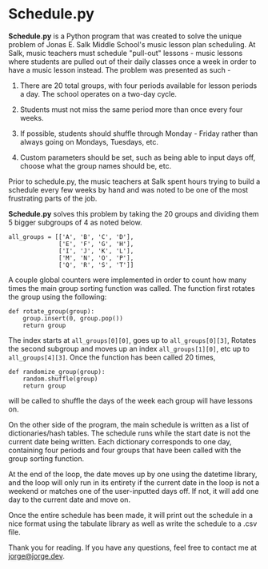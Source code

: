 # Schedule.py

**Schedule.py** is a Python program that was created to solve the unique problem of Jonas E. Salk Middle School's music lesson plan scheduling. At Salk, music teachers must schedule "pull-out" lessons - music lessons where students are pulled out of their daily classes once a week in order to have a music lesson instead. The problem was presented as such -

1. There are 20 total groups, with four periods available for lesson periods a day. The school operates on a two-day cycle.

2. Students must not miss the same period more than once every four weeks.

3. If possible, students should shuffle through Monday - Friday rather than always going on Mondays, Tuesdays, etc.

4. Custom parameters should be set, such as being able to input days off, choose what the group names should be, etc.

Prior to schedule.py, the music teachers at Salk spent hours trying to build a schedule every few weeks by hand and was noted to be one of the most frustrating parts of the job.

**Schedule.py** solves this problem by taking the 20 groups and dividing them 5 bigger subgroups of 4 as noted below.

```
all_groups = [['A', 'B', 'C', 'D'],
              ['E', 'F', 'G', 'H'],
              ['I', 'J', 'K', 'L'],
              ['M', 'N', 'O', 'P'],
              ['Q', 'R', 'S', 'T']]
```

A couple global counters were implemented in order to count how many times the main group sorting function was called. The function first rotates the group using the following:
```
def rotate_group(group):
    group.insert(0, group.pop())
    return group
```

The index starts at `all_groups[0][0]`, goes up to `all_groups[0][3]`, Rotates the second subgroup and moves up an index `all_groups[1][0]`, etc up to `all_groups[4][3]`. Once the 
function has been called 20 times, 

```
def randomize_group(group):
    random.shuffle(group)
    return group
```

will be called to shuffle the days of the week each group will have lessons on.

On the other side of the program, the main schedule is written as a list of dictionaries/hash tables. The schedule runs while the start date is not the current date being written. Each dictionary corresponds to one day, containing four periods and four groups that have been called with the group sorting function. 

At the end of the loop, the date moves up by one using the datetime library, and the loop will only run in its entirety if the current date in the loop is not a weekend or matches one of the user-inputted days off. If not, it will add one day to the current date and move on.

Once the entire schedule has been made, it will print out the schedule in a nice format using the tabulate library as well as write the schedule to a .csv file. 

Thank you for reading. If you have any questions, feel free to contact me at jorge@jorge.dev.